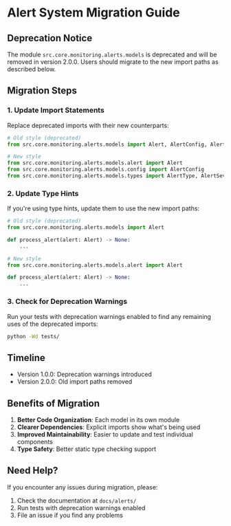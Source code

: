 # Alert System Migration Guide

## Deprecation Notice

The module `src.core.monitoring.alerts.models` is deprecated and will be removed in version 2.0.0.
Users should migrate to the new import paths as described below.

## Migration Steps

### 1. Update Import Statements

Replace deprecated imports with their new counterparts:

```python
# Old style (deprecated)
from src.core.monitoring.alerts.models import Alert, AlertConfig, AlertType, AlertSeverity

# New style
from src.core.monitoring.alerts.models.alert import Alert
from src.core.monitoring.alerts.models.config import AlertConfig
from src.core.monitoring.alerts.models.types import AlertType, AlertSeverity
```

### 2. Update Type Hints

If you're using type hints, update them to use the new import paths:

```python
# Old style (deprecated)
from src.core.monitoring.alerts.models import Alert

def process_alert(alert: Alert) -> None:
    ...

# New style
from src.core.monitoring.alerts.models.alert import Alert

def process_alert(alert: Alert) -> None:
    ...
```

### 3. Check for Deprecation Warnings

Run your tests with deprecation warnings enabled to find any remaining uses of the deprecated imports:

```bash
python -Wd tests/
```

## Timeline

- Version 1.0.0: Deprecation warnings introduced
- Version 2.0.0: Old import paths removed

## Benefits of Migration

1. **Better Code Organization**: Each model in its own module
2. **Clearer Dependencies**: Explicit imports show what's being used
3. **Improved Maintainability**: Easier to update and test individual components
4. **Type Safety**: Better static type checking support

## Need Help?

If you encounter any issues during migration, please:

1. Check the documentation at `docs/alerts/`
2. Run tests with deprecation warnings enabled
3. File an issue if you find any problems
